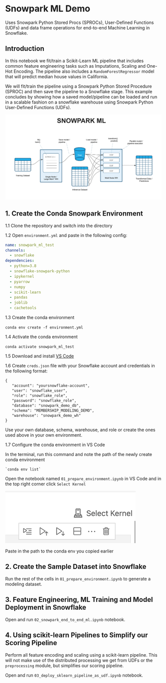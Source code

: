 # Snowpark ML Demo

Uses Snowpark Python Stored Procs (SPROCs), User-Defined Functions (UDFs)
and data frame operations for end-to-end Machine Learning in Snowflake.

## Introduction

In this notebook we fit/train a Scikit-Learn ML pipeline that includes common feature engineering tasks such as Imputations, Scaling and One-Hot Encoding. The pipeline also includes a `RandomForestRegressor` model that will predict median house values in California. 

We will fit/train the pipeline using a Snowpark Python Stored Procedure (SPROC) and then save the pipeline to a Snowflake stage. This example concludes by showing how a saved model/pipeline can be loaded and run in a scalable fashion on a snowflake warehouse using Snowpark Python User-Defined Functions (UDFs). 

![Snowpark ML](images/snowpark_ml.png)

## 1. Create the Conda Snowpark Environment

1.1 Clone the repository and switch into the directory

1.2 Open `environment.yml` and paste in the following config:

```yaml
name: snowpark_ml_test
channels:
  - snowflake
dependencies:
  - python=3.8
  - snowflake-snowpark-python
  - ipykernel
  - pyarrow
  - numpy
  - scikit-learn
  - pandas
  - joblib
  - cachetools
```

1.3 Create the conda environment

`conda env create -f environment.yml`

1.4 Activate the conda environment

   `conda activate snowpark_ml_test`

1.5 Download and install [VS Code](https://code.visualstudio.com/)

1.6 Create `creds.json` file with your Snowflake account and credentials in the following format:
```
{
   "account": "yoursnowflake-account",
   "user": "snowflake_user",
   "role": "snowflake_role",
   "password": "snowflake_role",
   "database": "snowpark_demo_db",
   "schema": "MEMBERSHIP_MODELING_DEMO",
   "warehouse": "snowpark_demo_wh"
}
```
Use your own database, schema, warehouse, and role or create the ones used above in your own environment.

1.7 Configure the conda environment in VS Code

In the terminal, run this command and note the path of the newly create conda environment

    `conda env list`

Open the notebook named `01_prepare_environment.ipynb` in VS Code and in the top right corner click `Select Kernel`

![Select Kernel](images/select_kernel.png)

Paste in the path to the conda env you copied earlier

## 2. Create the Sample Dataset into Snowflake

Run the rest of the cells in `01_prepare_environment.ipynb` to generate a modeling dataset. 

## 3. Feature Engineering, ML Training and Model Deployment in Snowflake

Open and run `02_snowpark_end_to_end_ml.ipynb` notebook.

## 4. Using scikit-learn Pipelines to Simplify our Scoring Pipeline
Perform all feature encoding and scaling using a scikit-learn pipeline. This will not make use of the distributed processing we get from UDFs or the `preprocessing` module, but simplifies our scoring pipeline. 

Open and run `03_deploy_sklearn_pipeline_as_udf.ipynb` notebook.